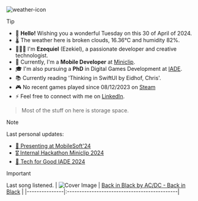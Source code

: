 <img src='https://openweathermap.org/img/wn/04d@2x.png' alt='weather-icon'>

> [!TIP]
> - 👋 **Hello!** Wishing you a wonderful Tuesday on this 30 of April of 2024.
> - 🌡 The weather here is broken clouds, 16.36°C and humidity 82%. 
> - 🙋🏻‍♂️ I'm **Ezequiel** (Ezekiel), a passionate developer and creative technologist.
> - 💼 Currently, I'm a **Mobile Developer** at [Miniclip](https://www.miniclip.com).
> - 🎓 I'm also pursuing a **PhD** in Digital Games Development at [IADE](https://www.iade.pt/en).
> - 📚 Currently reading 'Thinking in SwiftUI by Eidhof, Chris'.
> - 🎮 No recent games played since 08/12/2023 on [Steam](https://steamcommunity.com/id/ezequielapp)
> - ⚡ Feel free to connect with me on [LinkedIn](https://www.linkedin.com/in/ezefranca).
> > Most of the stuff on here is storage space.


> [!NOTE]
> Last personal updates:
>  - [📃 Presenting at MobileSoft'24](https://ezefranca.com/news/presenting-mobilesoft-2024)
>  - [🎖️ Internal Hackathon Miniclip 2024](https://ezefranca.com/news/hackathon-miniclip-2024)
>  - [🥈 Tech for Good IADE 2024](https://ezefranca.com/news/tech-for-good-iade-2024)

> [!IMPORTANT]
> Last song listened.
> | ![Cover Image](https://lastfm.freetls.fastly.net/i/u/64s/3d359b955132742bc2fc3eacdff90b8c.jpg) | [Back in Black by AC/DC - Back in Black](https://www.last.fm/music/AC%2FDC/_/Back+in+Black) |
 > |---------------|:---------------------------------------------|
